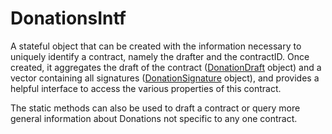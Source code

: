 # DonationsIntf

A stateful object that can be created with the information necessary to uniquely identify a contract, namely the drafter and the contractID. Once created, it aggregates the draft of the contract ([DonationDraft](../schema/DonationDraft.md) object) and a vector containing all signatures ([DonationSignature](../schema/DonationSignature.md) object), and provides a helpful interface to access the various properties of this contract.

The static methods can also be used to draft a contract or query more general information about Donations not specific to any one contract.
